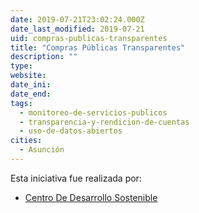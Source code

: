 ```yaml
---
date: 2019-07-21T23:02:24.000Z
date_last_modified: 2019-07-21
uid: compras-publicas-transparentes
title: "Compras Públicas Transparentes"
description: ""
type: 
website: 
date_ini: 
date_end: 
tags:
  - monitoreo-de-servicios-publicos
  - transparencia-y-rendicion-de-cuentas
  - uso-de-datos-abiertos
cities: 
  - Asunción
---
```


Esta iniciativa fue realizada por:

- [Centro De Desarrollo Sostenible](/i/centro-de-desarrollo-sostenible.html)
